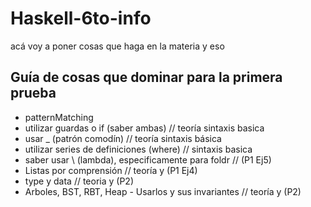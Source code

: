 # Haskell-6to-info
acá voy a poner cosas que haga en la materia y eso

## Guía de cosas que dominar para la primera prueba

- patternMatching
- utilizar guardas o if (saber ambas) // teoría sintaxis basica
- usar _ (patrón comodín) // teoría sintaxis básica
- utilizar series de definiciones (where) // sintaxis basica
- saber usar \ (lambda), especificamente para foldr // (P1 Ej5)
- Listas por comprensión // teoría y (P1 Ej4)
- type y data // teoria y (P2)
- Arboles, BST, RBT, Heap - Usarlos y sus invariantes // teoría y (P2)

